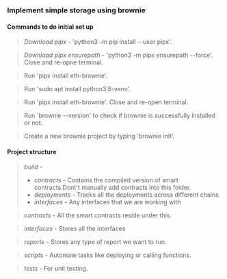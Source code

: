 ### Implement simple storage using brownie

#### Commands to do initial set up
> _Download pipx_ - 'python3 -m pip install --user pipx'.

> _Download pipx ensurepath_ - 'python3 -m pipx ensurepath --force'. Close and re-opne terminal.

> Run 'pipx install eth-brownie'.

> Run 'sudo apt install python3.8-venv'.

> Run 'pipx install eth-brownie'. Close and re-open terminal.

> Run 'brownie --version' to check if brownie is successfully installed or not.

> Create a new brownie project by typing 'brownie init'. 

#### Project structure
> _build_ - 
>   - _contracts_ - Contains the compiled version of smart contracts.Dont't manually add contracts into this folder.
>   - _deployments_ - Tracks all the deployments across different chains.
>   - _interfaces_ - Any interfaces that we are working with

> _contracts_ - All the smart contracts reside under this.

> _interfaces_ - Stores all the interfaces

> _reports_ - Stores any type of report we want to run.

> _scripts_ - Automate tasks like deploying or calling functions.

> _tests_ - For unit testing.